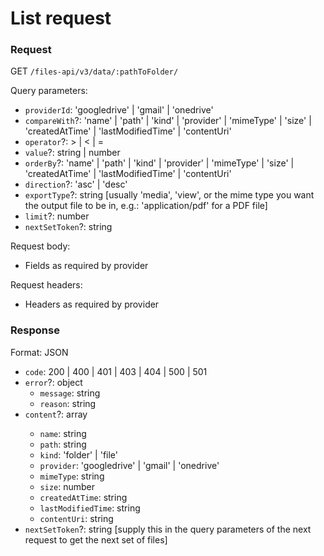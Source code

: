 # List request

### Request

GET `/files-api/v3/data/:pathToFolder/`

Query parameters:

- `providerId`: 'googledrive' | 'gmail' | 'onedrive'
- `compareWith`?: 'name' | 'path' | 'kind' | 'provider' | 'mimeType' | 'size' | 'createdAtTime' | 'lastModifiedTime' | 'contentUri'
- `operator`?: > | < | =
- `value`?: string | number
- `orderBy`?: 'name' | 'path' | 'kind' | 'provider' | 'mimeType' | 'size' | 'createdAtTime' | 'lastModifiedTime' | 'contentUri'
- `direction`?: 'asc' | 'desc'
- `exportType`?: string [usually 'media', 'view', or the mime type you want the output file to be in, e.g.: 'application/pdf' for a PDF file]
- `limit`?: number
- `nextSetToken`?: string

Request body:

- Fields as required by provider

Request headers:

- Headers as required by provider

### Response

Format: JSON

- `code`: 200 | 400 | 401 | 403 | 404 | 500 | 501
- `error`?: object
	- `message`: string
	- `reason`: string
- `content`?: array<object>
	- `name`: string
	- `path`: string
	- `kind`: 'folder' | 'file'
	- `provider`: 'googledrive' | 'gmail' | 'onedrive'
	- `mimeType`: string
	- `size`: number
	- `createdAtTime`: string
	- `lastModifiedTime`: string
	- `contentUri`: string
- `nextSetToken`?: string [supply this in the query parameters of the next request to get the next set of files]